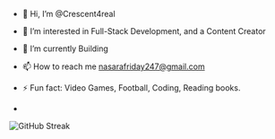 - 👋 Hi, I’m @Crescent4real
- 👀 I’m interested in Full-Stack Development, and a Content Creator
- 🌱 I’m currently Building
- 📫 How to reach me nasarafriday247@gmail.com
- ⚡ Fun fact: Video Games, Football, Coding, Reading books.

- 
![GitHub Streak](https://streak-stats.demolab.com?user=crescent4real&theme=dark)
